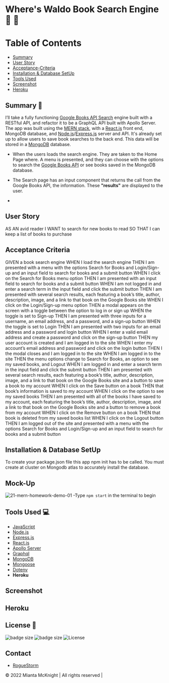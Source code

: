 # Where's Waldo Book Search Engine 📖 📖 

# Table of Contents

* [Summary](#summary)
* [User Story](#)
* [Acceptance-Criteria](#acceptance-criteria)
* [Installation & Database SetUp](#Installation)
* [Tools Used](#tools-used)
* [Screenshot](#Screenshot)
* [Heroku](#Heroku)



## Summary 📖 
I’ll take a fully functioning [Google Books API Search]() engine built with a RESTful API, and refactor it to be a GraphQL API built with Apollo Server. The app was built using the [MERN stack](https://www.geeksforgeeks.org/mern-stack/), with a [React.js](https://reactjs.org/) front end, MongoDB database, and [Node.js](https://nodejs.org/en/)/[Express.js](https://expressjs.com/) server and API. It's already set up to allow users to save book searches to the back end. This data will be stored in a [MongoDB](https://www.mongodb.com/) database.

- When the users loads the search engine. They are taken to the Home Page where. A menu is presented, and they can choose with the options to search the [Google Books API](https://developers.google.com/books) or see books saved in the MongoDB database.

- The Search page has an input component that returns the call from the Google Books API, the information. These __"results"__ are displayed to the user. 

- 

## User Story
AS AN avid reader
I WANT to search for new books to read
SO THAT I can keep a list of books to purchase
## Acceptance Criteria
GIVEN a book search engine
WHEN I load the search engine
THEN I am presented with a menu with the options Search for Books and Login/Sign-up and an input field to search for books and a submit button
WHEN I click on the Search for Books menu option
THEN I am presented with an input field to search for books and a submit button
WHEN I am not logged in and enter a search term in the input field and click the submit button
THEN I am presented with several search results, each featuring a book’s title, author, description, image, and a link to that book on the Google Books site
WHEN I click on the Login/Sign-up menu option
THEN a modal appears on the screen with a toggle between the option to log in or sign up
WHEN the toggle is set to Sign-up
THEN I am presented with three inputs for a username, an email address, and a password, and a sign-up button
WHEN the toggle is set to Login
THEN I am presented with two inputs for an email address and a password and login button
WHEN I enter a valid email address and create a password and click on the sign-up button
THEN my user account is created and I am logged in to the site
WHEN I enter my account’s email address and password and click on the login button
THEN I the modal closes and I am logged in to the site
WHEN I am logged in to the site
THEN the menu options change to Search for Books, an option to see my saved books, and Logout
WHEN I am logged in and enter a search term in the input field and click the submit button
THEN I am presented with several search results, each featuring a book’s title, author, description, image, and a link to that book on the Google Books site and a button to save a book to my account
WHEN I click on the Save button on a book
THEN that book’s information is saved to my account
WHEN I click on the option to see my saved books
THEN I am presented with all of the books I have saved to my account, each featuring the book’s title, author, description, image, and a link to that book on the Google Books site and a button to remove a book from my account
WHEN I click on the Remove button on a book
THEN that book is deleted from my saved books list
WHEN I click on the Logout button
THEN I am logged out of the site and presented with a menu with the options Search for Books and Login/Sign-up and an input field to search for books and a submit button   
## Installation & Database SetUp
To create your package.json file this app npm init has to be called. You must create at cluster on Mongodb atlas to accurately install the database. 
## Mock-Up
![21-mern-homework-demo-01](https://user-images.githubusercontent.com/89751266/160034953-bbcb30a0-fcb6-4e5c-9d62-8906a6dca200.gif)
-Type `npm start` in the terminal to begin
## Tools Used 💻

* [JavaScript](https://nodejs.org/en/download/)
* [Node.js](https://nodejs.org/en/)
* [Express.js](https://expressjs.com/)
* [React.js](https://reactjs.org/)
* [Apollo Server](https://www.apollographql.com/docs/apollo-server/getting-started/)
* [Graphql](https://www.npmjs.com/package/graphql)
* [MongoDB](https://www.mongodb.com/)
* [Mongoose](https://www.npmjs.com/package/mongoose)
* [Dotenv](https://www.npmjs.com/package/dotenv)
* **Heroku**
## Screenshot
## Heroku

## License 📝
![badge size](https://img.shields.io/badge/GitHub-100000?style=for-the-badge&logo=github&logoColor=white)
![badge size](https://img.shields.io/badge/Made%20for-VSCode-1f425f.svg)
![License](https://img.shields.io/badge/License-MIT-blue)

## Contact
 - [RogueStorm]("https://github.com/RogueStorm7/MERN-Where-s-Waldo-Books-Search.git")

© 2022 Mianta McKnight | All rights reserved |